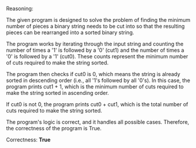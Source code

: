 Reasoning:

The given program is designed to solve the problem of finding the minimum number of pieces a binary string needs to be cut into so that the resulting pieces can be rearranged into a sorted binary string.

The program works by iterating through the input string and counting the number of times a '1' is followed by a '0' (cut1) and the number of times a '0' is followed by a '1' (cut0). These counts represent the minimum number of cuts required to make the string sorted.

The program then checks if cut0 is 0, which means the string is already sorted in descending order (i.e., all '1's followed by all '0's). In this case, the program prints cut1 + 1, which is the minimum number of cuts required to make the string sorted in ascending order.

If cut0 is not 0, the program prints cut0 + cut1, which is the total number of cuts required to make the string sorted.

The program's logic is correct, and it handles all possible cases. Therefore, the correctness of the program is True.

Correctness: **True**